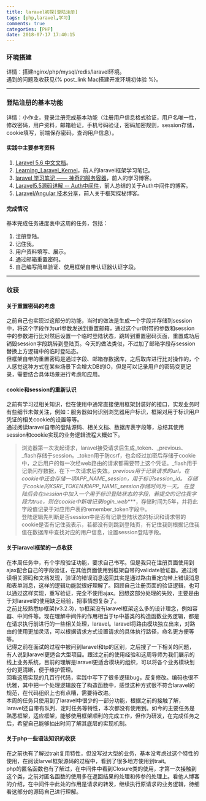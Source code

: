 ```yaml
---
title: laravel初探[登陆注册]
tags: [php,laravel,学习]
comments: true
categories: [PHP]
date: 2018-07-17 17:40:15
---
```

### 环境搭建
详情：搭建nginx/php/mysql/redis/laravel环境。  
遇到的问题及收获见{% post_link Mac搭建开发环境初体验 %}。

---

### 登陆注册的基本功能
详情：小作业，登录注册完成基本功能（注册用户信息格式验证，用户名唯一性，修改密码，用户资料，邮箱验证，手机号码验证，密码加密规则，session存储，cookie填写，前端保存密码，查询用户信息）。
#### 实践中主要参考资料
1. [Laravel 5.6 中文文档](https://laravel-china.org/docs/laravel/5.6)。
2. [Learning_Laravel_Kernel](https://github.com/kevinyan815/Learning_Laravel_Kernel)，前人的laravel框架学习笔记。
3. [laravel 学习笔记 —— 神奇的服务容器](https://www.insp.top/learn-laravel-container)，前人的学习博客。
4. [Laravel5.5源码详解 -- Auth中间件](https://blog.csdn.net/tanmx219/article/details/78922770)，前人总结的关于Auth中间件的博客。
5. [Laravel/Angular 技术分享](https://segmentfault.com/blog/lx1036)，前人关于框架探秘博客。
 
#### 完成情况
基本完成任务进度表中这周的任务，包括：  

1. 注册登陆。
2. 记住我。
3. 用户资料填写、展示。
4. 通过邮箱重置密码。
5. 自己编写简单验证、使用框架自带认证器认证字段。

---

### 收获
#### 关于重置密码的考虑
之前自己也实现过这部分的功能，当时的做法是生成一个字段并存储到session中，将这个字段作为url参数发送到重置邮箱，通过这个url附带的参数和session中的参数进行比对然后设置一个临时登陆状态，跳转到重置密码页面，重置成功后销毁session字段跳转到登陆页。今天的做法类似，不过加了邮箱字段存session替换上方逻辑中的临时登陆态。  
但框架自带的重置密码是通过字段、邮箱存数据库，之后取库进行比对操作的，个人感觉这种方式在某些场景下会增大DB的IO，但是可以记录用户的密码变更记录，需要结合具体场景进行考虑和应用。

#### cookie和session的重新认识
之前有学习过相关知识，但在使用中通常直接使用框架封装好的接口，实现业务时有些细节未做关注，例如：服务器如何识别浏览器用户标识，框架对用于标识用户凭证的相关cookie的设置等等。  
通过阅读laravel自带的登陆源码、相关文档、数据库表字段等，总结其使用session和cookie实现的业务逻辑流程大概如下。
> 浏览器第一次发起请求，laravel接受请求后生成_token、_previous、_flash存储于session。_token用于防csrf，也会经过加密后存储于cookie中，之后用户的每一次经web路由的请求都需要带上这个凭证。_flash用于记录闪存数据，在下一次请求后失效。_previous用于记录请求的url。在cookie中还会存储一项APP_NAME_session，用于标识session_id。 存储于cookie的XSRF_TOKEN和APP_NAME_session存储时间为一天。 在登陆后会在session中加入一个用于标识登陆状态的字段，若提交的记住我字段为true，则在cookie中新增记录login_web_***，存储时间为5年，并将此字段值记录于对应用户表的remember_token字段中。  
> 登陆逻辑先判断是否session中是否有记录登陆状态的标识和请求带的cookie是否有记住我表示，若都没有则跳到登陆页，有记住我则根据记住我值在数据库中查找对应的用户信息，设置session登陆字段。

#### 关于laravel框架的一点收获
在本周任务中，有个字段验证功能，要求自己书写。但是我只在注册页面使用到ajax配合自己的字段验证，在其他页面使用到框架自带的validate验证器。通过阅读相关源码和文档发现，验证的错误消息返回其实是通过路由重定向带上错误消息和表单消息，这样的逻辑功能就很好理解了。回顾自己注册页面的验证逻辑，也可以通过这样实现，重写验证，完全不使用ajax。回想这部分处理的失败，主要是由于对laravel的使用缺乏经验，把事情想复杂了。  
之前比较熟悉tp框架(v3.2.3)，tp框架没有laravel框架这么多的设计理念，例如容器、中间件等。现在理解中间件的作用相当于tp中基类的构造函数业务逻辑，都是在请求执行前进行的一些相关处理，laravel。laravel将路由模块独立出来，对路由的使用更加灵活，可以根据请求方式设置请求的具体执行路径，命名更方便等等。  
记得之前在面试的过程中被问到laravel和tp的区别，之后搜了一下相关的问题，有人说到laravel更适合大型项目。跟过之前的使用经验和这周导师为我们展示的线上业务系统，目前的理解是laravel更适合模块的组织，可以将各个业务模块划分的更清晰，便于维护管理。  
回看这周实现的几百行代码，实践中写下了很多逻辑bug，反复修改。编码也很不优雅，其中把一个处理逻辑放在了构造函数中，感觉这种方式很不符合laravel的规范，在代码组织上也有点糟，需要待改进。  
本周的任务只使用到了laravel中很少的一部分功能，根据之前的接触了解，laravel还自带有队列、定时任务等特性，本次都没有使用到。如今的主要任务是熟悉框架，适应框架，能够使用框架顺利的完成工作，但作为研发，在完成任务之后，希望自己能够抽出时间了解其底层的实现机制。

#### 关于php一些语法知识的收获
在之前也有了解过trait复用特性，但没写过大型的业务，基本没考虑过这个特性的使用，在阅读larvel框架源码的过程中，看到了很多地方使用到trait。  
php的匿名函数也有了解过，在中间件中看到Closure类的使用，才第一次接触到这个类，之前对匿名函数的使用多在返回结果的处理和传参的处理上。看他人博客的介绍，在中间件中此处的作用是请求的转发，继续执行原请求的业务逻辑，待细看这部分的源码自己进行理解。





























